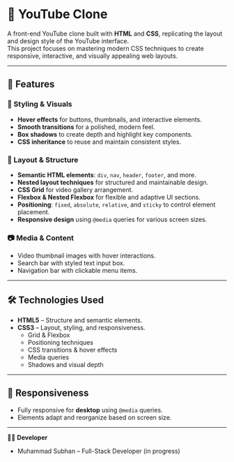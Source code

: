 # 🎥 YouTube Clone

A front-end YouTube clone built with **HTML** and **CSS**, replicating the layout and design style of the YouTube interface.  
This project focuses on mastering modern CSS techniques to create responsive, interactive, and visually appealing web layouts.

---

## 📌 Features

### 🎨 Styling & Visuals
- **Hover effects** for buttons, thumbnails, and interactive elements.
- **Smooth transitions** for a polished, modern feel.
- **Box shadows** to create depth and highlight key components.
- **CSS inheritance** to reuse and maintain consistent styles.

### 📐 Layout & Structure
- **Semantic HTML elements**: `div`, `nav`, `header`, `footer`, and more.
- **Nested layout techniques** for structured and maintainable design.
- **CSS Grid** for video gallery arrangement.
- **Flexbox & Nested Flexbox** for flexible and adaptive UI sections.
- **Positioning**: `fixed`, `absolute`, `relative`, and `sticky` to control element placement.
- **Responsive design** using `@media` queries for various screen sizes.

### 📷 Media & Content
- Video thumbnail images with hover interactions.
- Search bar with styled text input box.
- Navigation bar with clickable menu items.

---

## 🛠 Technologies Used
- **HTML5** – Structure and semantic elements.
- **CSS3** – Layout, styling, and responsiveness.
  - Grid & Flexbox
  - Positioning techniques
  - CSS transitions & hover effects
  - Media queries
  - Shadows and visual depth

---

## 📱 Responsiveness
- Fully responsive for **desktop** using `@media` queries.
- Elements adapt and reorganize based on screen size.

---

👨‍💻 **Developer**
- Muhammad Subhan – Full-Stack Developer (in progress)

